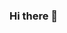 ### Hi there 👋

<!--
**rainbowluo/rainbowluo** is a ✨ _special_ ✨ repository because its `README.md` (this file) appears on your GitHub profile.

PhD Research Objectives for the Coming Years:

Objective 1 (RUN1): Develop a GUI-integrated Multimodal Large Language Model (MLLM) capable of autonomously completing all complex tasks at the operating system level, replacing 90% of routine work through a single RL-optimized MLLM model.

Objective 2 (RUN2): Enable MLLM to achieve L4-level autonomous machine navigation for unmanned systems, demonstrating full-scenario driving capability without human intervention.

Objective 3 (RUN3): Generalize MLLM to embodied intelligent coordination and control, creating a unified super-intelligent model integrating:

Spatial perception
Task planning
Motion generation
Feedback execution
Cross-modal understanding
This research roadmap aims to push the boundaries of MLLM capabilities across three critical dimensions of human-machine interaction and autonomous systems.
[![Anurag's github stats](https://github-readme-stats.vercel.app/api?username=rainbowluo)](https://github.com/anuraghazra/github-readme-stats)
